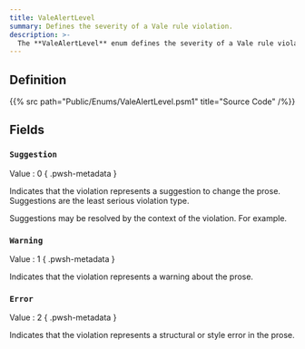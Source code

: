 ```yaml
---
title: ValeAlertLevel
summary: Defines the severity of a Vale rule violation.
description: >-
  The **ValeAlertLevel** enum defines the severity of a Vale rule violation.
---
```


## Definition

{{% src path="Public/Enums/ValeAlertLevel.psm1" title="Source Code" /%}}

## Fields

### `Suggestion`

Value
: 0
{ .pwsh-metadata }

Indicates that the violation represents a suggestion to change the prose. Suggestions are the least
serious violation type.

Suggestions may be resolved by the context of the violation. For example.

### `Warning`

Value
: 1
{ .pwsh-metadata }

Indicates that the violation represents a warning about the prose.

### `Error`

Value
: 2
{ .pwsh-metadata }

Indicates that the violation represents a structural or style error in the prose.
